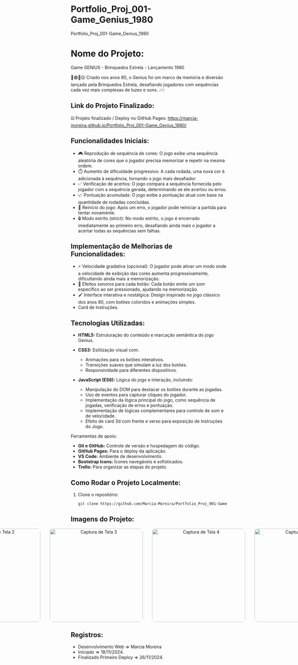 # Portfolio_Proj_001-Game_Genius_1980
  Portfolio_Proj_001-Game_Genius_1980

# Nome do Projeto:
Game GENIUS - Brinquedos Estrela - Lançamento 1980

🔵🟢🔴🟡 Criado nos anos 80, o Genius foi um marco da memória e diversão lançado pela Brinquedos Estrela, desafiando jogadores com sequências cada vez mais complexas de luzes e sons. 🎶✨

## Link do Projeto Finalizado:

☑️ Projeto finalizado / Deploy no GitHub Pages: https://marcia-moreira.github.io/Portfolio_Proj_001-Game_Genius_1980/

## Funcionalidades Iniciais:

- 🎮 Reprodução de sequência de cores: O jogo exibe uma sequência aleatória de cores que o jogador precisa memorizar e repetir na mesma ordem.
- ⏱️ Aumento de dificuldade progressivo: A cada rodada, uma nova cor é adicionada à sequência, tornando o jogo mais desafiador.
- ✅ Verificação de acertos: O jogo compara a sequência fornecida pelo jogador com a sequência gerada, determinando se ele acertou ou errou.
- 📈 Pontuação acumulada: O jogo exibe a pontuação atual com base na quantidade de rodadas concluídas.
- 🔁 Reinício do jogo: Após um erro, o jogador pode reiniciar a partida para tentar novamente.
- 🔒 Modo estrito (strict): No modo estrito, o jogo é encerrado imediatamente ao primeiro erro, desafiando ainda mais o jogador a acertar todas as sequências sem falhas.

## Implementação de Melhorias de Funcionalidades:

- ⚡ Velocidade gradativa (opcional): O jogador pode ativar um modo onde a velocidade de exibição das cores aumenta progressivamente, dificultando ainda mais a memorização.
- 🎵 Efeitos sonoros para cada botão: Cada botão emite um som específico ao ser pressionado, ajudando na memorização.
- 🖌️ Interface interativa e nostálgica: Design inspirado no jogo clássico dos anos 80, com botões coloridos e animações simples.
- Card de Instruções.

## Tecnologias Utilizadas:

- **HTML5:** Estruturação do conteúdo e marcação semântica do jogo Genius.

- **CSS3:** Estilização visual com:
  - Animações para os botões interativos.
  - Transições suaves que simulam a luz dos botões.
  - Responsividade para diferentes dispositivos.

- **JavaScript (ES6):** Lógica do jogo e interação, incluindo:
  - Manipulação do DOM para destacar os botões durante as jogadas.
  - Uso de eventos para capturar cliques do jogador.
  - Implementação da lógica principal do jogo, como sequência de jogadas, verificação de erros e pontuação.
  - Implementação de lógicas complementares para controle de som e de velocidade.
  - Efeito de card 3d com frente e verso para exposição de Instruções do Jogo.

Ferramentas de apoio:
- **Git e GitHub:** Controle de versão e hospedagem do código.
- **GitHub Pages:** Para o deploy da aplicação.
- **VS Code:** Ambiente de desenvolvimento.
- **Bootstrap Icons:** Ícones navegáveis e sofisticados.
- **Trello:** Para organizar as etapas do projeto.

## Como Rodar o Projeto Localmente:
1. Clone o repositório:
   ```bash
   git clone https://github.com/Marcia-Moreira/Portfolio_Proj_001-Game_Genius_1980.git

## Imagens do Projeto:
<!-- -->
<div style="display: flex; justify-content: center; text-align: center; gap: 20px;">
   <!-- ![Captura de Tela](./img/img_deploy_01.png) -->
   <img src="./img/img_deploy_01.png" alt="Captura de Tela 1" width="300" style="margin-right: 10px; border-radius: 10px;">
   
   <!-- ![Captura de Tela](./img/img_deploy_02.png) -->
   <img src="./img/img_deploy_02.png" alt="Captura de Tela 2" width="300" style="margin-right: 10px; border-radius: 10px;">
   
   <!-- ![Captura de Tela](./img/img_deploy_03.png) -->
   <img src="./img/img_deploy_03.png" alt="Captura de Tela 3" width="300" style="margin-right: 10px; border-radius: 10px;">
   
   <!-- ![Captura de Tela](./img/img_deploy_04.png) -->
   <img src="./img/img_deploy_04.png" alt="Captura de Tela 4" width="300" style="margin-right: 10px; border-radius: 10px;">
   
   <!-- ![Captura de Tela](./img/img_deploy_05.png) -->
   <img src="./img/img_deploy_05.png" alt="Captura de Tela 5" width="300" style="margin-right: 10px; border-radius: 10px;">

   <!-- ![Captura de Tela](./img/img_deploy_06.png) -->
   <img src="./img/img_deploy_06.png" alt="Captura de Tela 5" width="300" style="margin-right: 10px; border-radius: 10px;">
</div>

## Registros:
- Desenvolvimento Web => Marcia Moreira
- Iniciado => 18/11/2024.
- Finalizado Primeiro Deploy => 26/11/2024.
